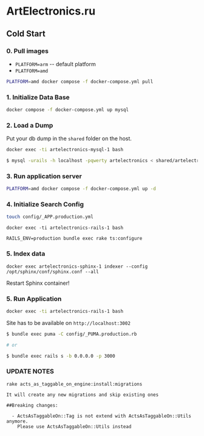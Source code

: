 # ArtElectronics.ru

## Cold Start

### 0. Pull images

- `PLATFORM=arm` -- default platform
- `PLATFORM=amd`

```sh
PLATFORM=amd docker compose -f docker-compose.yml pull
```

### 1. Initialize Data Base

```sh
docker compose -f docker-compose.yml up mysql
```

### 2. Load a Dump

Put your db dump in the `shared` folder on the host.

```sh
docker exec -ti artelectronics-mysql-1 bash
```

```sh
$ mysql -urails -h localhost -pqwerty artelectronics < shared/artelectronics.2022_10_10.mysql.sql
```

### 3. Run application server

```sh
PLATFORM=amd docker compose -f docker-compose.yml up -d
```

### 4. Initialize Search Config

```sh
touch config/_APP.production.yml
```

```ssh
docker exec -ti artelectronics-rails-1 bash
```

```ssh
RAILS_ENV=production bundle exec rake ts:configure
```

### 5. Index data


```ssh
docker exec artelectronics-sphinx-1 indexer --config /opt/sphinx/conf/sphinx.conf --all
```

Restart Sphinx container!

### 5. Run Application

```sh
docker exec -ti artelectronics-rails-1 bash
```

Site has to be available on `http://localhost:3002`

```sh
$ bundle exec puma -C config/_PUMA.production.rb

# or

$ bundle exec rails s -b 0.0.0.0 -p 3000
```

### UPDATE NOTES

```
rake acts_as_taggable_on_engine:install:migrations

It will create any new migrations and skip existing ones

##Breaking changes:

  - ActsAsTaggableOn::Tag is not extend with ActsAsTaggableOn::Utils anymore.
    Please use ActsAsTaggableOn::Utils instead
```
